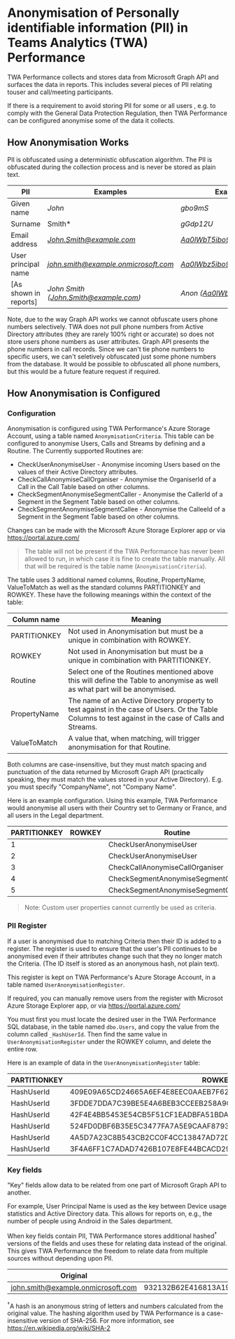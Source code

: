 # Anonymisation of Personally identifiable information (PII) in Teams Analytics (TWA) Performance

TWA Performance collects and stores data from Microsoft Graph API and surfaces the data in reports.
This includes several pieces of PII relating touser and call/meeting participants.

If there is a requirement to avoid storing PII for some or all users , e.g. to comply with the General Data Protection Regulation, then TWA Performance can be configured anonymise some of the data it collects.

## How Anonymisation Works

PII is obfuscated using a deterministic obfuscation algorithm. The PII is obfuscated during the collection process and is never be stored as plain text.

|PII|Examples|Examples (Anonymised)|
|---|---|---|
|Given name|*John*|*gbo9mS*|
|Surname|Smith*|*gGdp12U*|
|Email address|*John.Smith@example.com*|*Aa0lWbT5ibo9mS@example.com*|
|User principal name|*john.smith@example.onmicrosoft.com*|*Aa0lWbz5ibo9ma@example.onmicrosoft.com*|
|[As shown in reports]|*John Smith (John.Smith@example.com)*|*Anon (Aa0lWbT5ibo9mS@example.com)*|

Note, due to the way Graph API works we cannot obfuscate users phone numbers selectively. TWA does not pull phone numbers from Active Directory attributes (they are rarely 100% right or accurate) so does not store users phone numbers as user attributes. Graph API presents the phone numbers in call records. Since we can't tie phone numbers to specific users, we can't seletively obfuscated just some phone numbers from the database. It would be possible to obfuscated all phone numbers, but this would be a future feature request if required.

## How Anonymisation is Configured

### Configuration

Anonymisation is configured using TWA Performance's Azure Storage Account, using a table named `AnonymisationCriteria`. This table can be configured to anonymise Users, Calls and Streams by defining and a Routine. The Currently supported Routines are:

- CheckUserAnonymiseUser - Anonymise incoming Users based on the values of their Active Directory attributes.
- CheckCallAnonymiseCallOrganiser - Anonymise the OrganiserId of a Call in the Call Table based on other columns.
- CheckSegmentAnonymiseSegmentCaller - Anonymise the CallerId of a Segment in the Segment Table based on other columns.
- CheckSegmentAnonymiseSegmentCallee - Anonymise the CalleeId of a Segment in the Segment Table based on other columns.

Changes can be made with the Microsoft Azure Storage Explorer app or via https://portal.azure.com/

> The table will not be present if the TWA Performance has never been allowed to run, in which case it is fine to create the table manually. All that will be required is the table name (`AnonymisationCriteria`).

The table uses 3 additional named columns, Routine, PropertyName, ValueToMatch as well as the standard columns PARTITIONKEY and ROWKEY. These have the following meanings within the context of the table:

| Column name | Meaning |
| ------------ | ----------- |
| PARTITIONKEY | Not used in Anonymisation but must be a unique in combination with ROWKEY. |
| ROWKEY | Not used in Anonymisation but must be a unique in combination with PARTITIONKEY. |
| Routine | Select one of the Routines mentioned above this will define the Table to anonymise as well as what part will be anonymised. |
| PropertyName | The name of an Active Directory property to test against in the case of Users. Or the Table Columns to test against in the case of Calls and Streams.  |
| ValueToMatch |  A value that, when matching, will trigger anonymisation for that Routine. |

Both columns are case-insensitive, but they must match spacing and punctuation of the data returned by Microsoft Graph API (practically speaking, they must match the values stored in your Active Directory). E.g. you must specify "CompanyName", not "Company Name".

Here is an example configuration. Using this example, TWA Performance would anonymise all users with their Country set to Germany or France, and all users in the Legal department.

| PARTITIONKEY | ROWKEY | Routine | PropertyName | ValueToMatch |
| ------------ | ----------- | ----------- | ----------- | ----------- |
| 1 | | CheckUserAnonymiseUser | Country | Germany |
| 2 | | CheckUserAnonymiseUser | Department | Legal |
| 3 | | CheckCallAnonymiseCallOrganiser | OrganiserUserType | 2 |
| 4 | | CheckSegmentAnonymiseSegmentCaller | CallerUserType | 0 |
| 5 | | CheckSegmentAnonymiseSegmentCallee | CalleeUserType | 3 |

> Note: Custom user properties cannot currently be used as criteria.

### PII Register

If a user is anonymised due to matching Criteria then their ID is added to a register. The register is used to ensure that the user's PII continues to be anonymised even if their attributes change such that they no longer match the Criteria. (The ID itself is stored as an anonymous hash, not plain text).

This register is kept on TWA Performance's Azure Storage Account, in a table named `UserAnonymisationRegister`.

If required, you can manually remove users from the register with Microsot Azure Storage Explorer app, or via https://portal.azure.com/

You must first you must locate the desired user in the TWA Performance SQL database, in the table named `dbo.Users`, and copy the value from the column called `_HashUserId`. Then find the same value in `UserAnonymisationRegister` under the ROWKEY column, and delete the entire row.

Here is an example of data in the `UserAnonymisationRegister` table: 

| PARTITIONKEY | ROWKEY |
| ------------ | ----------- |
| HashUserId | 409E09A65CD24665A6EF4E8EEC0AAEB7F627F058F6475269B0C699DEEA553E2B |
| HashUserId | 3FDDE7DDA7C39BE5E4A6BEB3CCEEB258A908C89933D71FECD90B7829BB25A579 |
| HashUserId | 42F4E4BB5453E54CB5F51CF1EADBFA51BDAEDDB21F998C8A8AA109F43D0971EE |
| HashUserId | 524FD0DBF6B35E5C3477FA7A5E9CAAF8793ED7CE44F0D198D944F08D0AE77ED7 |
| HashUserId | 4A5D7A23C8B543CB2CC0F4CC13847AD72D3EB37AE8AA163E786613312EE5672A |
| HashUserId | 3F4A6FF1C7ADAD7426B107E8FE44BCACD291540CCB7F60F281FD600425665745 |

### Key fields

"Key" fields allow data to be related from one part of Microsoft Graph API to another.

For example, User Principal Name is used as the key between Device usage statistics and Active Directory data. This allows for reports on, e.g., the number of people using Android in the Sales department.

When key fields contain PII, TWA Performance stores additional hashed<sup>†</sup> versions of the fields and uses these for relating data instead of the original. This gives TWA Performance the freedom to relate data from multiple sources without depending upon PII.

| Original                           | Replacement                                                  |
| ---------------------------------- | ------------------------------------------------------------ |
| john.smith@example.onmicrosoft.com | 932132B62E416813A1947914DB8BB807DFB9C671701DB6D08E8AEB966B67B3F4 |

<sup>†</sup>A hash is an anonymous string of letters and numbers calculated from the original value. The hashing algorithm used by TWA Performance is a case-insensitive version of SHA-256. For more information, see https://en.wikipedia.org/wiki/SHA-2
